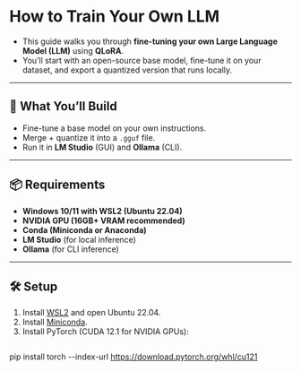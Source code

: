 # How to Train Your Own LLM

- This guide walks you through **fine-tuning your own Large Language Model (LLM)** using **QLoRA**.  
- You’ll start with an open-source base model, fine-tune it on your dataset, and export a quantized version that runs locally.
---

## 🚀 What You’ll Build
- Fine-tune a base model on your own instructions.
- Merge + quantize it into a `.gguf` file.
- Run it in **LM Studio** (GUI) and **Ollama** (CLI).

---

## 📦 Requirements
- **Windows 10/11 with WSL2 (Ubuntu 22.04)**
- **NVIDIA GPU (16GB+ VRAM recommended)**
- **Conda (Miniconda or Anaconda)**
- **LM Studio** (for local inference)
- **Ollama** (for CLI inference)

---

## 🛠️ Setup
1. Install [WSL2](https://learn.microsoft.com/en-us/windows/wsl/install) and open Ubuntu 22.04.
2. Install [Miniconda](https://docs.conda.io/en/latest/miniconda.html).
3. Install PyTorch (CUDA 12.1 for NVIDIA GPUs):
   ```bash
pip install torch --index-url https://download.pytorch.org/whl/cu121
